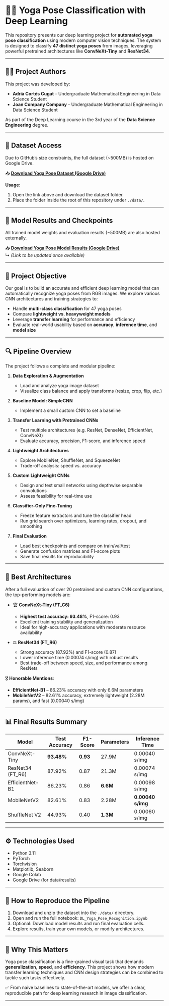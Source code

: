 # 🧘‍♀️ Yoga Pose Classification with Deep Learning

This repository presents our deep learning project for **automated yoga pose classification** using modern computer vision techniques. The system is designed to classify **47 distinct yoga poses** from images, leveraging powerful pretrained architectures like **ConvNeXt-Tiny** and **ResNet34**.

---

## 👨‍💻 Project Authors

This project was developed by:
- **Adrià Cortés Cugat** - Undergraduate Mathematical Engineering in Data Science Student 
- **Joan Company Company** - Undergraduate Mathematical Engineering in Data Science Student

As part of the Deep Learning course in the 3rd year of the **Data Science Engineering** degree.

---

## 📂 Dataset Access

Due to GitHub’s size constraints, the full dataset (~500MB) is hosted on Google Drive.

📥 **[Download Yoga Pose Dataset (Google Drive)](https://drive.google.com/drive/folders/1FDCsXx5FC060RfOw34LKfFCRmd2lI4jW?usp=drive_link)**

**Usage:**
1. Open the link above and download the dataset folder.
2. Place the folder inside the root of this repository under `./data/`.

---

## 📁 Model Results and Checkpoints

All trained model weights and evaluation results (~500MB) are also hosted externally.

📥 **[Download Yoga Pose Model Results (Google Drive)](INSERT_RESULTS_LINK_HERE)**  
↳ *(Link to be updated once available)*

---

## 🎯 Project Objective

Our goal is to build an accurate and efficient deep learning model that can automatically recognize yoga poses from RGB images. We explore various CNN architectures and training strategies to:

- Handle **multi-class classification** for 47 yoga poses
- Compare **lightweight vs. heavyweight models**
- Leverage **transfer learning** for performance and efficiency
- Evaluate real-world usability based on **accuracy**, **inference time**, and **model size**

---

## 🔍 Pipeline Overview

The project follows a complete and modular pipeline:

1. **Data Exploration & Augmentation**
   - Load and analyze yoga image dataset
   - Visualize class balance and apply transforms (resize, crop, flip, etc.)

2. **Baseline Model: SimpleCNN**
   - Implement a small custom CNN to set a baseline

3. **Transfer Learning with Pretrained CNNs**
   - Test multiple architectures (e.g. ResNet, DenseNet, EfficientNet, ConvNeXt)
   - Evaluate accuracy, precision, F1-score, and inference speed

4. **Lightweight Architectures**
   - Explore MobileNet, ShuffleNet, and SqueezeNet
   - Trade-off analysis: speed vs. accuracy

5. **Custom Lightweight CNNs**
   - Design and test small networks using depthwise separable convolutions
   - Assess feasibility for real-time use

6. **Classifier-Only Fine-Tuning**
   - Freeze feature extractors and tune the classifier head
   - Run grid search over optimizers, learning rates, dropout, and smoothing

7. **Final Evaluation**
   - Load best checkpoints and compare on train/val/test
   - Generate confusion matrices and F1-score plots
   - Save final results for reproducibility

---

## 🧠 Best Architectures

After a full evaluation of over 20 pretrained and custom CNN configurations, the top-performing models are:

- 🏆 **ConvNeXt-Tiny (FT_C6)**  
  - **Highest test accuracy: 93.48%**, F1-score: 0.93  
  - Excellent training stability and generalization  
  - Ideal for high-accuracy applications with moderate resource availability

- ⚖️ **ResNet34 (FT_R6)**  
  - Strong accuracy (87.92%) and F1-score (0.87)  
  - Lower inference time (0.00074 s/img) with robust results  
  - Best trade-off between speed, size, and performance among ResNets

🎖️ **Honorable Mentions**:
- **EfficientNet-B1** – 86.23% accuracy with only 6.6M parameters  
- **MobileNetV2** – 82.61% accuracy, extremely lightweight (2.28M params), and fast (0.00040 s/img)

---

## 📊 Final Results Summary

| Model              | Test Accuracy | F1-Score | Parameters | Inference Time |
|-------------------|---------------|----------|------------|----------------|
| ConvNeXt-Tiny      | **93.48%**    | **0.93** | 27.9M      | 0.00040 s/img  |
| ResNet34 (FT_R6)   | 87.92%        | 0.87     | 21.3M      | 0.00074 s/img  |
| EfficientNet-B1    | 86.23%        | 0.86     | **6.6M**   | 0.00098 s/img  |
| MobileNetV2        | 82.61%        | 0.83     | 2.28M      | **0.00040 s/img** |
| ShuffleNet V2      | 44.93%        | 0.40     | **1.3M**   | 0.00060 s/img  |

---

## ⚙️ Technologies Used

- Python 3.11
- PyTorch
- Torchvision
- Matplotlib, Seaborn
- Google Colab
- Google Drive (for data/results)

---

## 🧩 How to Reproduce the Pipeline

1. Download and unzip the dataset into the `./data/` directory.
2. Open and run the full notebook: `DL_Yoga_Pose_Recognition.ipynb`
3. Optional: Download model results and run final evaluation cells.
4. Explore results, train your own models, or modify architectures.

---

## 📌 Why This Matters

Yoga pose classification is a fine-grained visual task that demands **generalization**, **speed**, and **efficiency**. This project shows how modern transfer learning techniques and CNN design strategies can be combined to tackle such tasks effectively.

✅ From naive baselines to state-of-the-art models, we offer a clear, reproducible path for deep learning research in image classification.

---
